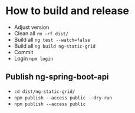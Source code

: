
# How to build and release

- Adjust version
- Clean all `rm -rf dist/`
- Build all `ng test --watch=false`
- Build all `ng build ng-static-grid`
- Commit
- Login `npm login`

## Publish ng-spring-boot-api
- `cd dist/ng-static-grid/`
- `npm publish --access public --dry-run`
- `npm publish --access public`
